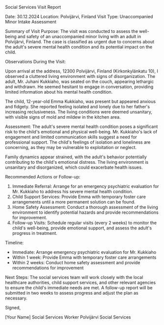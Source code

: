 Social Services Visit Report

Date: 30.12.2024
Location: Polvijärvi, Finland
Visit Type: Unaccompanied Minor Intake Assessment

Summary of Visit Purpose:
The visit was conducted to assess the well-being and safety of an unaccompanied minor living with an adult in Polvijärvi, Finland. The case is classified as urgent due to concerns about the adult's severe mental health condition and its potential impact on the child.

Observations During the Visit:

Upon arrival at the address, 12300 Polvijärvi, Finland (Kirkonkylänkatu 10), I observed a cluttered living environment with signs of disorganization. The adult, Mr. Juhani Kukkiaho, was seated on the couch, appearing lethargic and withdrawn. He seemed hesitant to engage in conversation, providing limited information about his mental health condition.

The child, 12-year-old Emma Kukkiaho, was present but appeared anxious and fidgety. She reported feeling isolated and lonely due to her father's increasing reclusiveness. The living conditions were deemed unsanitary, with visible signs of mold and mildew in the kitchen area.

Assessment:
The adult's severe mental health condition poses a significant risk to the child's emotional and physical well-being. Mr. Kukkiaho's lack of engagement and limited communication skills suggest a need for professional support. The child's feelings of isolation and loneliness are concerning, as they may be vulnerable to exploitation or neglect.

Family dynamics appear strained, with the adult's behavior potentially contributing to the child's emotional distress. The living environment is unsanitary and disorganized, which could exacerbate health issues.

Recommended Actions or Follow-up:

1. Immediate Referral: Arrange for an emergency psychiatric evaluation for Mr. Kukkiaho to address his severe mental health condition.
2. Child Support Services: Provide Emma with temporary foster care arrangements until a more permanent solution can be found.
3. Home Safety Assessment: Conduct a thorough assessment of the living environment to identify potential hazards and provide recommendations for improvement.
4. Follow-up Visits: Schedule regular visits (every 2 weeks) to monitor the child's well-being, provide emotional support, and assess the adult's progress in treatment.

Timeline:

* Immediate: Arrange emergency psychiatric evaluation for Mr. Kukkiaho
* Within 1 week: Provide Emma with temporary foster care arrangements
* Within 2 weeks: Conduct home safety assessment and provide recommendations for improvement

Next Steps:
The social services team will work closely with the local healthcare authorities, child support services, and other relevant agencies to ensure the child's immediate needs are met. A follow-up report will be submitted in two weeks to assess progress and adjust the plan as necessary.

Signed,

[Your Name]
Social Services Worker
Polvijärvi Social Services